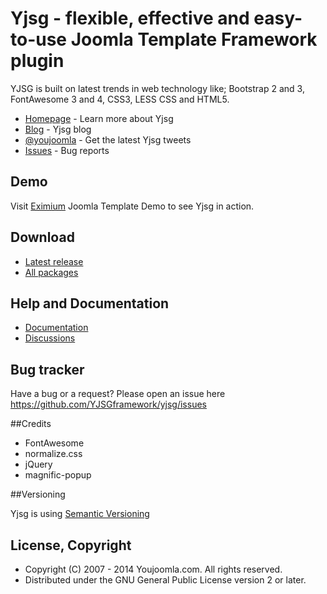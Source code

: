 # Yjsg - flexible, effective and easy-to-use Joomla Template Framework plugin

YJSG is built on latest trends in web technology like; Bootstrap 2 and 3, FontAwesome 3 and 4, CSS3, LESS CSS and HTML5.


* [Homepage](http://yjsimplegrid.com) - Learn more about Yjsg
* [Blog](http://www.youjoomla.com/youjoomla-blog/yjsg-framework-blog.html) - Yjsg blog
* [@youjoomla](https://twitter.com/youjoomla) - Get the latest Yjsg tweets
* [Issues](https://github.com/YJSGframework/yjsg/issues) - Bug reports


## Demo

Visit [Eximium](http://joomlatemplates.youjoomla.info/eximium/) Joomla Template Demo to see Yjsg in action.

## Download


* [Latest release](http://www.youjoomla.com/joomla-extensions/yjsg-joomla-template-framework-plugin.html?opendowns#files_holder)
* [All packages](https://github.com/YJSGframework/yjsg/releases)


## Help and Documentation

* [Documentation](http://yjsimplegrid.com/documentation)
* [Discussions](http://www.youjoomla.com/joomla_support/forumdisplay.php?f=269)

## Bug tracker

Have a bug or a request? Please open an issue here https://github.com/YJSGframework/yjsg/issues


##Credits

  * FontAwesome
  * normalize.css
  * jQuery
  * magnific-popup
  
  
##Versioning

  Yjsg is using [Semantic Versioning](http://semver.org/)


## License, Copyright

  * Copyright (C) 2007 - 2014 Youjoomla.com. All rights reserved.
  * Distributed under the GNU General Public License version 2 or later.
